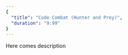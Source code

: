 ```yaml
---
{
  "title": "Code Combat (Hunter and Prey)",
  "duration": "9:99"
}
---
```


Here comes description
